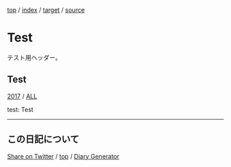 [top](../../index.html) / [index](index.html) / [target](https://igapyon.github.io/mydiary/directive/localyearlist/test_localyearlist.html) / [source](https://github.com/igapyon/mydiary/blob/master/directive/localyearlist/test_localyearlist.src.md) 

Test
=====================================================================================================
テスト用ヘッダー。

## Test

[2017](../../2017/index.html)
/ [ALL](../../idxall.html)


test: Test

----------------------------------------------------------------------------------------------------

## この日記について

[Share on Twitter](https://twitter.com/intent/tweet?hashtags=igapyon%2Cdiary%2C%E3%81%84%E3%81%8C%E3%81%B4%E3%82%87%E3%82%93&text=Test&url=https%3A%2F%2Figapyon.github.io%2Fmydiary%2Fdirective%2Flocalyearlist%2Ftest_localyearlist.html) / [top](../../index.html) / [Diary Generator](https://github.com/igapyon/igapyonv3)
